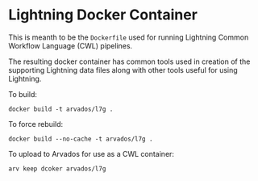Lightning Docker Container
===

This is meanth to be the `Dockerfile` used for running Lightning
Common Workflow Language (CWL) pipelines.

The resulting docker container has common tools used in creation of the
supporting Lightning data files along with other tools useful for
using Lightning.

To build:

```
docker build -t arvados/l7g .
```

To force rebuild:

```
docker build --no-cache -t arvados/l7g .
```

To upload to Arvados for use as a CWL container:

```
arv keep dcoker arvados/l7g
```
